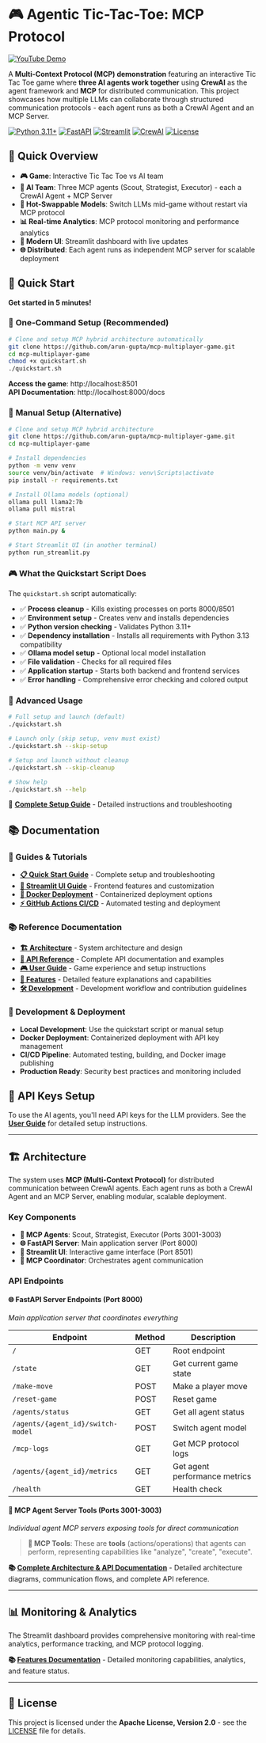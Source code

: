 # 🎮 Agentic Tic-Tac-Toe: MCP Protocol

[![YouTube Demo](https://img.shields.io/badge/YouTube-Demo%20Video-red?style=for-the-badge&logo=youtube)](https://youtu.be/6kMry-zlO3U)

A **Multi-Context Protocol (MCP) demonstration** featuring an interactive Tic Tac Toe game where **three AI agents work together** using **CrewAI** as the agent framework and **MCP** for distributed communication. This project showcases how multiple LLMs can collaborate through structured communication protocols - each agent runs as both a CrewAI Agent and an MCP Server.

[![Python 3.11+](https://img.shields.io/badge/python-3.11+-blue.svg)](https://www.python.org/downloads/)
[![FastAPI](https://img.shields.io/badge/FastAPI-0.100+-green.svg)](https://fastapi.tiangolo.com/)
[![Streamlit](https://img.shields.io/badge/Streamlit-1.28+-red.svg)](https://streamlit.io/)
[![CrewAI](https://img.shields.io/badge/CrewAI-Agentic%20Framework-orange.svg)](https://github.com/joaomdmoura/crewAI)
[![License](https://img.shields.io/badge/License-Apache%202.0-blue.svg)](LICENSE)

## 🎯 Quick Overview

- **🎮 Game**: Interactive Tic Tac Toe vs AI team
- **🤖 AI Team**: Three MCP agents (Scout, Strategist, Executor) - each a CrewAI Agent + MCP Server
- **🔄 Hot-Swappable Models**: Switch LLMs mid-game without restart via MCP protocol
- **📊 Real-time Analytics**: MCP protocol monitoring and performance analytics
- **🎨 Modern UI**: Streamlit dashboard with live updates
- **🌐 Distributed**: Each agent runs as independent MCP server for scalable deployment

## 🚀 Quick Start

**Get started in 5 minutes!**

### 🎯 **One-Command Setup (Recommended)**

```bash
# Clone and setup MCP hybrid architecture automatically
git clone https://github.com/arun-gupta/mcp-multiplayer-game.git
cd mcp-multiplayer-game
chmod +x quickstart.sh
./quickstart.sh
```

**Access the game**: http://localhost:8501  
**API Documentation**: http://localhost:8000/docs

### 🔧 **Manual Setup (Alternative)**

```bash
# Clone and setup MCP hybrid architecture
git clone https://github.com/arun-gupta/mcp-multiplayer-game.git
cd mcp-multiplayer-game

# Install dependencies
python -m venv venv
source venv/bin/activate  # Windows: venv\Scripts\activate
pip install -r requirements.txt

# Install Ollama models (optional)
ollama pull llama2:7b
ollama pull mistral

# Start MCP API server
python main.py &

# Start Streamlit UI (in another terminal)
python run_streamlit.py
```

### 🎮 **What the Quickstart Script Does**

The `quickstart.sh` script automatically:
- ✅ **Process cleanup** - Kills existing processes on ports 8000/8501
- ✅ **Environment setup** - Creates venv and installs dependencies
- ✅ **Python version checking** - Validates Python 3.11+
- ✅ **Dependency installation** - Installs all requirements with Python 3.13 compatibility
- ✅ **Ollama model setup** - Optional local model installation
- ✅ **File validation** - Checks for all required files
- ✅ **Application startup** - Starts both backend and frontend services
- ✅ **Error handling** - Comprehensive error checking and colored output

### 🚀 **Advanced Usage**

```bash
# Full setup and launch (default)
./quickstart.sh

# Launch only (skip setup, venv must exist)
./quickstart.sh --skip-setup

# Setup and launch without cleanup
./quickstart.sh --skip-cleanup

# Show help
./quickstart.sh --help
```

📖 **[Complete Setup Guide](docs/QUICKSTART.md)** - Detailed instructions and troubleshooting

## 📚 Documentation

### **📖 Guides & Tutorials**
- **[📋 Quick Start Guide](docs/QUICKSTART.md)** - Complete setup and troubleshooting
- **[🎨 Streamlit UI Guide](docs/README_STREAMLIT.md)** - Frontend features and customization
- **[🐳 Docker Deployment](docs/DOCKER_README.md)** - Containerized deployment options
- **[⚡ GitHub Actions CI/CD](docs/GITHUB_ACTIONS_SETUP.md)** - Automated testing and deployment

### **📚 Reference Documentation**
- **[🏗️ Architecture](docs/ARCHITECTURE.md)** - System architecture and design
- **[📡 API Reference](docs/API.md)** - Complete API documentation and examples
- **[🎮 User Guide](docs/USER_GUIDE.md)** - Game experience and setup instructions
- **[🚀 Features](docs/FEATURES.md)** - Detailed feature explanations and capabilities
- **[🛠️ Development](docs/DEVELOPMENT.md)** - Development workflow and contribution guidelines

### **🔧 Development & Deployment**
- **Local Development**: Use the quickstart script or manual setup
- **Docker Deployment**: Containerized deployment with API key management
- **CI/CD Pipeline**: Automated testing, building, and Docker image publishing
- **Production Ready**: Security best practices and monitoring included

## 🔑 API Keys Setup

To use the AI agents, you'll need API keys for the LLM providers. See the **[User Guide](docs/USER_GUIDE.md)** for detailed setup instructions.

---

## 🏗️ Architecture

The system uses **MCP (Multi-Context Protocol)** for distributed communication between CrewAI agents. Each agent runs as both a CrewAI Agent and an MCP Server, enabling modular, scalable deployment.

### **Key Components**
- **🤖 MCP Agents**: Scout, Strategist, Executor (Ports 3001-3003)
- **🌐 FastAPI Server**: Main application server (Port 8000)
- **🎨 Streamlit UI**: Interactive game interface (Port 8501)
- **📡 MCP Coordinator**: Orchestrates agent communication

### **API Endpoints**

#### 🌐 **FastAPI Server Endpoints** (Port 8000)
*Main application server that coordinates everything*

| Endpoint | Method | Description |
|----------|--------|-------------|
| `/` | GET | Root endpoint |
| `/state` | GET | Get current game state |
| `/make-move` | POST | Make a player move |
| `/reset-game` | POST | Reset game |
| `/agents/status` | GET | Get all agent status |
| `/agents/{agent_id}/switch-model` | POST | Switch agent model |
| `/mcp-logs` | GET | Get MCP protocol logs |
| `/agents/{agent_id}/metrics` | GET | Get agent performance metrics |
| `/health` | GET | Health check |

#### 🤖 **MCP Agent Server Tools** (Ports 3001-3003)
*Individual agent MCP servers exposing tools for direct communication*

> **📝 MCP Tools**: These are **tools** (actions/operations) that agents can perform, representing capabilities like "analyze", "create", "execute".

**📚 [Complete Architecture & API Documentation](docs/ARCHITECTURE.md)** - Detailed architecture diagrams, communication flows, and complete API reference.

---

## 📊 Monitoring & Analytics

The Streamlit dashboard provides comprehensive monitoring with real-time analytics, performance tracking, and MCP protocol logging.

**📚 [Features Documentation](docs/FEATURES.md)** - Detailed monitoring capabilities, analytics, and feature status.

---

## 📄 License

This project is licensed under the **Apache License, Version 2.0** - see the [LICENSE](LICENSE) file for details. 